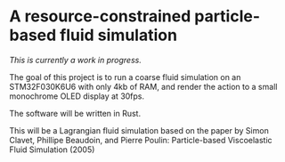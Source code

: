 # A resource-constrained particle-based fluid simulation

*This is currently a work in progress.*

The goal of this project is to run a coarse fluid simulation on an STM32F030K6U6 with only 4kb of RAM, and render the action to a small monochrome OLED display at 30fps. 

The software will be written in Rust. 

This will be a Lagrangian fluid simulation based on the paper by Simon Clavet, Phillipe Beaudoin, and Pierre Poulin: Particle-based Viscoelastic Fluid Simulation (2005)
